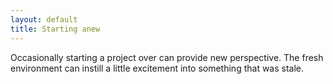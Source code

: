 ```yaml
---
layout: default
title: Starting anew
---
```

Occasionally starting a project over can provide new perspective. The fresh environment can instill a little excitement into something that was stale.